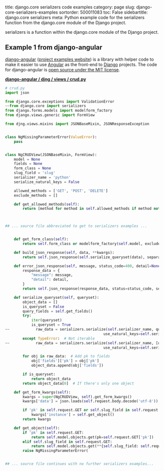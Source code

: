 title: django.core serializers code examples
category: page
slug: django-core-serializers-examples
sortorder: 500011083
toc: False
sidebartitle: django.core serializers
meta: Python example code for the serializers function from the django.core module of the Django project.


serializers is a function within the django.core module of the Django project.


## Example 1 from django-angular
[django-angular](https://github.com/jrief/django-angular)
([project examples website](https://django-angular.awesto.com/classic_form/))
is a library with helper code to make it easier to use
[Angular](/angular.html) as the front-end to [Django](/django.html) projects.
The code for django-angular is
[open source under the MIT license](https://github.com/jrief/django-angular/blob/master/LICENSE.txt).

[**django-angular / djng / views / crud.py**](https://github.com/jrief/django-angular/blob/master/djng/views/crud.py)

```python
# crud.py
import json

from django.core.exceptions import ValidationError
~~from django.core import serializers
from django.forms.models import modelform_factory
from django.views.generic import FormView

from djng.views.mixins import JSONBaseMixin, JSONResponseException


class NgMissingParameterError(ValueError):
    pass


class NgCRUDView(JSONBaseMixin, FormView):
    model = None
    fields = None
    form_class = None
    slug_field = 'slug'
    serializer_name = 'python'
    serialize_natural_keys = False

    allowed_methods = ['GET', 'POST', 'DELETE']
    exclude_methods = []

    def get_allowed_methods(self):
        return [method for method in self.allowed_methods if method not in self.exclude_methods]



## ... source file abbreviated to get to serializers examples ...


    def get_form_class(self):
        return self.form_class or modelform_factory(self.model, exclude=[])

    def build_json_response(self, data, **kwargs):
        return self.json_response(self.serialize_queryset(data), separators=(',', ':'), **kwargs)

    def error_json_response(self, message, status_code=400, detail=None):
        response_data = {
            "message": message,
            "detail": detail,
        }
        return self.json_response(response_data, status=status_code, separators=(',', ':'))

    def serialize_queryset(self, queryset):
        object_data = []
        is_queryset = False
        query_fields = self.get_fields()
        try:
            iter(queryset)
            is_queryset = True
~~            raw_data = serializers.serialize(self.serializer_name, queryset, fields=query_fields,
                                             use_natural_keys=self.serialize_natural_keys)
        except TypeError:  # Not iterable
~~            raw_data = serializers.serialize(self.serializer_name, [queryset, ], fields=query_fields,
                                             use_natural_keys=self.serialize_natural_keys)

        for obj in raw_data:  # Add pk to fields
            obj['fields']['pk'] = obj['pk']
            object_data.append(obj['fields'])

        if is_queryset:
            return object_data
        return object_data[0]  # If there's only one object

    def get_form_kwargs(self):
        kwargs = super(NgCRUDView, self).get_form_kwargs()
        kwargs['data'] = json.loads(self.request.body.decode('utf-8'))

        if 'pk' in self.request.GET or self.slug_field in self.request.GET:
            kwargs['instance'] = self.get_object()
        return kwargs

    def get_object(self):
        if 'pk' in self.request.GET:
            return self.model.objects.get(pk=self.request.GET['pk'])
        elif self.slug_field in self.request.GET:
            return self.model.objects.get(**{self.slug_field: self.request.GET[self.slug_field]})
        raise NgMissingParameterError(


## ... source file continues with no further serializers examples...

```

